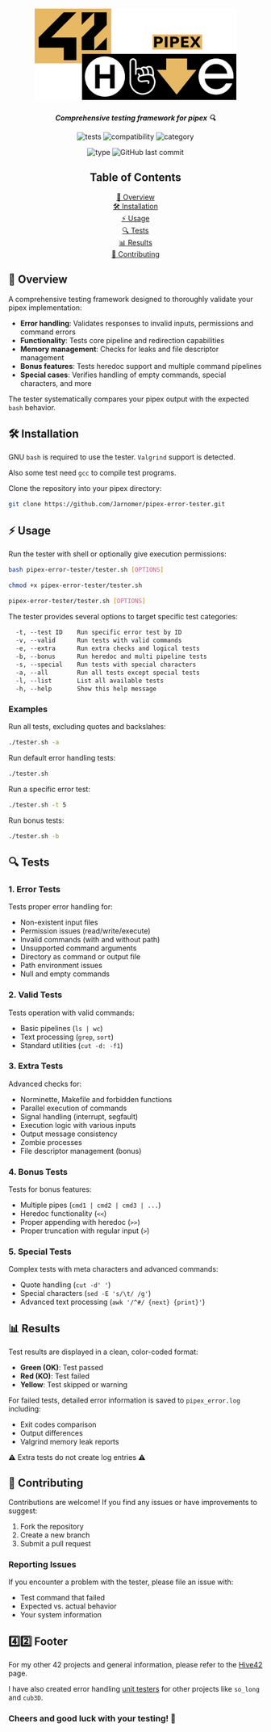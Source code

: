 <h1 align="center">
  <img src="assets/pipex.png" alt="pipex" width="400">
</h1>

<p align="center">
  <b><i>Comprehensive testing framework for pipex 🔍</i></b><br>
</p>

<p align="center">
  <img src="https://img.shields.io/badge/Tests-60%2B-lightgreen?style=for-the-badge" alt="tests">
  <img src="https://img.shields.io/badge/Compatible-macOS%20%26%20Linux-lightblue?style=for-the-badge" alt="compatibility">
  <img src="https://img.shields.io/badge/Category-Error%20Handling-pink?style=for-the-badge" alt="category">
</p>

<p align="center">
  <img src="https://img.shields.io/badge/Type-Unit%20Testing-violet?style=for-the-badge" alt="type">
  <img src="https://img.shields.io/github/last-commit/Jarnomer/pipex-error-tester/main?style=for-the-badge&color=red" alt="GitHub last commit">
</p>

<div align="center">

## Table of Contents

[📝 Overview](#-overview)  
[🛠️ Installation](#️-installation)  
[⚡ Usage](#-usage)  
[🔍 Tests](#-test-categories)  
[📊 Results](#-test-results)  
[🌟 Contributing](#-contributing)

</div>

## 📝 Overview

A comprehensive testing framework designed to thoroughly validate your pipex implementation:

- **Error handling**: Validates responses to invalid inputs, permissions and command errors
- **Functionality**: Tests core pipeline and redirection capabilities
- **Memory management**: Checks for leaks and file descriptor management
- **Bonus features**: Tests heredoc support and multiple command pipelines
- **Special cases**: Verifies handling of empty commands, special characters, and more

The tester systematically compares your pipex output with the expected `bash` behavior.

## 🛠️ Installation

GNU `bash` is required to use the tester. `Valgrind` support is detected.

Also some test need `gcc` to compile test programs.

Clone the repository into your pipex directory:

```bash
git clone https://github.com/Jarnomer/pipex-error-tester.git
```

## ⚡ Usage

Run the tester with shell or optionally give execution permissions:

```bash
bash pipex-error-tester/tester.sh [OPTIONS]
```

```bash
chmod +x pipex-error-tester/tester.sh
```

```bash
pipex-error-tester/tester.sh [OPTIONS]
```

The tester provides several options to target specific test categories:

```
  -t, --test ID    Run specific error test by ID
  -v, --valid      Run tests with valid commands
  -e, --extra      Run extra checks and logical tests
  -b, --bonus      Run heredoc and multi pipeline tests
  -s, --special    Run tests with special characters
  -a, --all        Run all tests except special tests
  -l, --list       List all available tests
  -h, --help       Show this help message
```

### Examples

Run all tests, excluding quotes and backslahes:

```bash
./tester.sh -a
```

Run default error handling tests:

```bash
./tester.sh
```

Run a specific error test:

```bash
./tester.sh -t 5
```

Run bonus tests:

```bash
./tester.sh -b
```

## 🔍 Tests

### 1. Error Tests

Tests proper error handling for:

- Non-existent input files
- Permission issues (read/write/execute)
- Invalid commands (with and without path)
- Unsupported command arguments
- Directory as command or output file
- Path environment issues
- Null and empty commands

### 2. Valid Tests

Tests operation with valid commands:

- Basic pipelines (`ls | wc`)
- Text processing (`grep`, `sort`)
- Standard utilities (`cut -d: -f1`)

### 3. Extra Tests

Advanced checks for:

- Norminette, Makefile and forbidden functions
- Parallel execution of commands
- Signal handling (interrupt, segfault)
- Execution logic with various inputs
- Output message consistency
- Zombie processes
- File descriptor management (bonus)

### 4. Bonus Tests

Tests for bonus features:

- Multiple pipes (`cmd1 | cmd2 | cmd3 | ...`)
- Heredoc functionality (`<<`)
- Proper appending with heredoc (`>>`)
- Proper truncation with regular input (`>`)

### 5. Special Tests

Complex tests with meta characters and advanced commands:

- Quote handling (`cut -d' '`)
- Special characters (`sed -E 's/\t/ /g'`)
- Advanced text processing (`awk '/^#/ {next} {print}'`)

## 📊 Results

Test results are displayed in a clean, color-coded format:

- **Green (OK)**: Test passed
- **Red (KO)**: Test failed
- **Yellow**: Test skipped or warning

For failed tests, detailed error information is saved to `pipex_error.log` including:

- Exit codes comparison
- Output differences
- Valgrind memory leak reports

⚠️ Extra tests do not create log entries ⚠️

## 🌟 Contributing

Contributions are welcome! If you find any issues or have improvements to suggest:

1. Fork the repository
2. Create a new branch
3. Submit a pull request

### Reporting Issues

If you encounter a problem with the tester, please file an issue with:

- Test command that failed
- Expected vs. actual behavior
- Your system information

## 4️⃣2️⃣ Footer

For my other 42 projects and general information, please refer to the [Hive42](https://github.com/Jarnomer/Hive42) page.

I have also created error handling [unit testers](https://github.com/Jarnomer/42Testers) for other projects like `so_long` and `cub3D`.

### Cheers and good luck with your testing! 🚀
